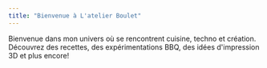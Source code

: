```yaml
---
title: "Bienvenue à L'atelier Boulet"
---
```


  Bienvenue dans mon univers où se rencontrent cuisine, techno et
   création.
  Découvrez des recettes, des expérimentations BBQ, des idées
  d'impression 3D et plus encore!

